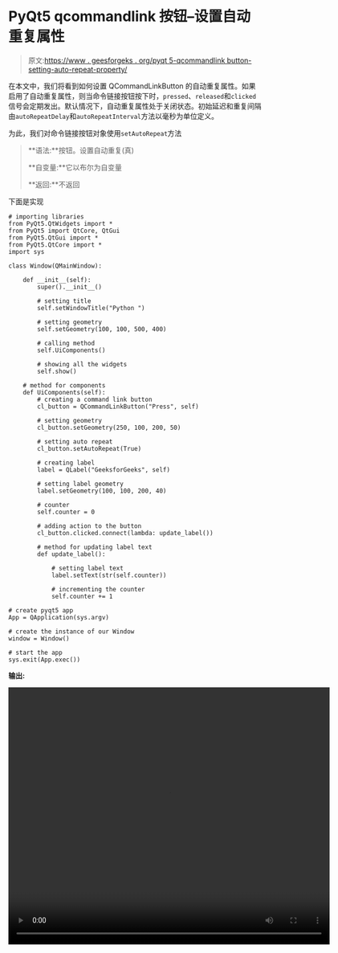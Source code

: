 # PyQt5 qcommandlink 按钮–设置自动重复属性

> 原文:[https://www . geesforgeks . org/pyqt 5-qcommandlink button-setting-auto-repeat-property/](https://www.geeksforgeeks.org/pyqt5-qcommandlinkbutton-setting-auto-repeat-property/)

在本文中，我们将看到如何设置 QCommandLinkButton 的自动重复属性。如果启用了自动重复属性，则当命令链接按钮按下时，`pressed`、`released`和`clicked`信号会定期发出。默认情况下，自动重复属性处于关闭状态。初始延迟和重复间隔由`autoRepeatDelay`和`autoRepeatInterval`方法以毫秒为单位定义。

为此，我们对命令链接按钮对象使用`setAutoRepeat`方法

> **语法:**按钮。设置自动重复(真)
> 
> **自变量:**它以布尔为自变量
> 
> **返回:**不返回

下面是实现

```
# importing libraries
from PyQt5.QtWidgets import * 
from PyQt5 import QtCore, QtGui
from PyQt5.QtGui import * 
from PyQt5.QtCore import * 
import sys

class Window(QMainWindow):

    def __init__(self):
        super().__init__()

        # setting title
        self.setWindowTitle("Python ")

        # setting geometry
        self.setGeometry(100, 100, 500, 400)

        # calling method
        self.UiComponents()

        # showing all the widgets
        self.show()

    # method for components
    def UiComponents(self):
        # creating a command link button
        cl_button = QCommandLinkButton("Press", self)

        # setting geometry
        cl_button.setGeometry(250, 100, 200, 50)

        # setting auto repeat
        cl_button.setAutoRepeat(True)

        # creating label
        label = QLabel("GeeksforGeeks", self)

        # setting label geometry
        label.setGeometry(100, 100, 200, 40)

        # counter
        self.counter = 0

        # adding action to the button
        cl_button.clicked.connect(lambda: update_label())

        # method for updating label text
        def update_label():

            # setting label text
            label.setText(str(self.counter))

            # incrementing the counter
            self.counter += 1

# create pyqt5 app
App = QApplication(sys.argv)

# create the instance of our Window
window = Window()

# start the app
sys.exit(App.exec())
```

**输出:**

<video class="wp-video-shortcode" id="video-441085-1" width="640" height="512" preload="metadata" controls=""><source type="video/mp4" src="https://media.geeksforgeeks.org/wp-content/uploads/20200627035055/Python-2020-06-27-03-50-16.mp4?_=1">[https://media.geeksforgeeks.org/wp-content/uploads/20200627035055/Python-2020-06-27-03-50-16.mp4](https://media.geeksforgeeks.org/wp-content/uploads/20200627035055/Python-2020-06-27-03-50-16.mp4)</video>